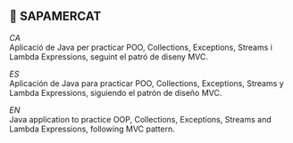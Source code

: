 ## 🛒 SAPAMERCAT

*CA* <br>
Aplicació de Java per practicar POO, Collections, Exceptions, Streams i Lambda Expressions, seguint el patró de diseny MVC.

*ES* <br>
Aplicación de Java para practicar POO, Collections, Exceptions, Streams y Lambda Expressions, siguiendo el patrón de diseño MVC.

*EN* <br>
Java application to practice OOP, Collections, Exceptions, Streams and Lambda Expressions, following MVC pattern.
